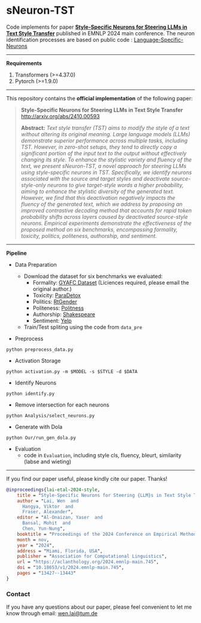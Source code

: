 # **sNeuron-TST**

Code implements for paper **[Style-Specific Neurons for Steering LLMs in Text Style Transfer](http://arxiv.org/abs/2410.00593)** published in EMNLP 2024 main conference.
The neuron identification processes are based on public code : [Language-Specific-Neurons](https://github.com/RUCAIBox/Language-Specific-Neurons)

---

**Requirements**

1. Transformers (>=4.37.0)
2. Pytorch (>=1.9.0)

---

This repository contains the **official implementation** of the following paper:

> **Style-Specific Neurons for Steering LLMs in Text Style Transfer** http://arxiv.org/abs/2410.00593
>
> **Abstract:** _Text style transfer (TST) aims to modify the style of a text without altering its original meaning. Large language models (LLMs) demonstrate superior performance across multiple tasks, including TST. However, in zero-shot setups, they tend to directly copy a significant portion of the input text to the output without effectively changing its style. To enhance the stylistic variety and fluency of the text, we present sNeuron-TST, a novel approach for steering LLMs using style-specific neurons in TST. Specifically, we identify neurons associated with the source and target styles and deactivate source-style-only neurons to give target-style words a higher probability, aiming to enhance the stylistic diversity of the generated text. However, we find that this deactivation negatively impacts the fluency of the generated text, which we address by proposing an improved contrastive decoding method that accounts for rapid token probability shifts across layers caused by deactivated source-style neurons. Empirical experiments demonstrate the effectiveness of the proposed method on six benchmarks, encompassing formality, toxicity, politics, politeness, authorship, and sentiment._

---
**Pipeline**

+ Data Preparation
   + Download the dataset for six benchmarks we evaluated:
        - Formality: [GYAFC Dataset](https://github.com/raosudha89/GYAFC-corpus) (Liciences required, please email the original author.)
        - Toxicity: [ParaDetox](https://github.com/s-nlp/paradetox)
        - Politics: [RtGender](https://nlp.stanford.edu/robvoigt/rtgender/)
        - Politeness: [Politness](https://github.com/tag-and-generate/politeness-dataset)
        - Authorship: [Shakespeare](https://github.com/harsh19/Shakespearizing-Modern-English)
        - Sentiment: [Yelp](https://www.yelp.com/dataset)
    + Train/Test spliting using the code from ```data_pre```

+ Preprocess
```
python preprocess_data.py
```

+ Activation Storage
```
python activation.py -m $MODEL -s $STYLE -d $DATA
```
+ Identify Neurons
```
python identify.py
```
+ Remove intersection for each neurons
```
python Analysis/select_neurons.py
```

+ Generate with Dola
```
python Our/run_gen_dola.py
```
+ Evaluation
    - code in ```Evaluation```, including style cls, fluency, bleurt, similarity (labse and wieting)

****
If you find our paper useful, please kindly cite our paper. Thanks!
```bibtex
@inproceedings{lai-etal-2024-style,
    title = "Style-Specific Neurons for Steering {LLM}s in Text Style Transfer",
    author = "Lai, Wen  and
      Hangya, Viktor  and
      Fraser, Alexander",
    editor = "Al-Onaizan, Yaser  and
      Bansal, Mohit  and
      Chen, Yun-Nung",
    booktitle = "Proceedings of the 2024 Conference on Empirical Methods in Natural Language Processing",
    month = nov,
    year = "2024",
    address = "Miami, Florida, USA",
    publisher = "Association for Computational Linguistics",
    url = "https://aclanthology.org/2024.emnlp-main.745",
    doi = "10.18653/v1/2024.emnlp-main.745",
    pages = "13427--13443"
}
```
   
### Contact
If you have any questions about our paper, please feel convenient to let me know through email: [wen.lai@tum.de](mailto:wen.lai@tum.de) 

   

